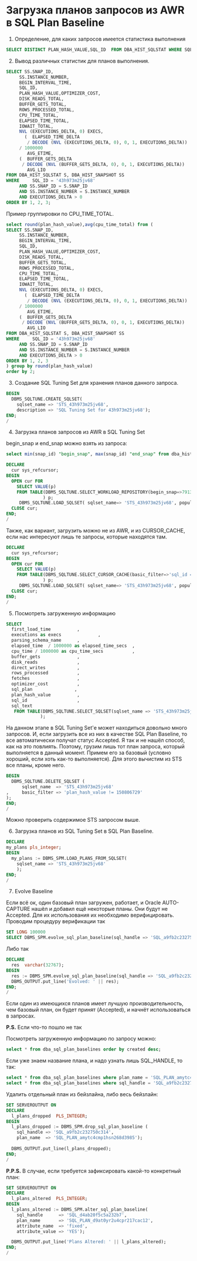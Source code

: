 # Загрузка планов запросов из AWR в SQL Plan Baseline

1. Определение, для каких запросов имеется статистика выполнения

```sql
SELECT DISTINCT PLAN_HASH_VALUE,SQL_ID  FROM DBA_HIST_SQLSTAT WHERE SQL_ID='43h973m25jv68';
```

2. Вывод различных статистик для планов выполнения.

```sql
SELECT SS.SNAP_ID,
     SS.INSTANCE_NUMBER,
     BEGIN_INTERVAL_TIME,
     SQL_ID,
     PLAN_HASH_VALUE,OPTIMIZER_COST,
     DISK_READS_TOTAL,
     BUFFER_GETS_TOTAL,
     ROWS_PROCESSED_TOTAL,
     CPU_TIME_TOTAL,
     ELAPSED_TIME_TOTAL,
     IOWAIT_TOTAL,
     NVL (EXECUTIONS_DELTA, 0) EXECS,
       (  ELAPSED_TIME_DELTA
        / DECODE (NVL (EXECUTIONS_DELTA, 0), 0, 1, EXECUTIONS_DELTA))
     / 1000000
        AVG_ETIME,
     (  BUFFER_GETS_DELTA
      / DECODE (NVL (BUFFER_GETS_DELTA, 0), 0, 1, EXECUTIONS_DELTA))
        AVG_LIO
FROM DBA_HIST_SQLSTAT S, DBA_HIST_SNAPSHOT SS
WHERE     SQL_ID = '43h973m25jv68'
     AND SS.SNAP_ID = S.SNAP_ID
     AND SS.INSTANCE_NUMBER = S.INSTANCE_NUMBER
     AND EXECUTIONS_DELTA > 0
ORDER BY 1, 2, 3;
```

Пример группировки по CPU_TIME_TOTAL.

```sql
select round(plan_hash_value),avg(cpu_time_total) from (
SELECT SS.SNAP_ID,
     SS.INSTANCE_NUMBER,
     BEGIN_INTERVAL_TIME,
     SQL_ID,
     PLAN_HASH_VALUE,OPTIMIZER_COST,
     DISK_READS_TOTAL,
     BUFFER_GETS_TOTAL,
     ROWS_PROCESSED_TOTAL,
     CPU_TIME_TOTAL,
     ELAPSED_TIME_TOTAL,
     IOWAIT_TOTAL,
     NVL (EXECUTIONS_DELTA, 0) EXECS,
       (  ELAPSED_TIME_DELTA
        / DECODE (NVL (EXECUTIONS_DELTA, 0), 0, 1, EXECUTIONS_DELTA))
     / 1000000
        AVG_ETIME,
     (  BUFFER_GETS_DELTA
      / DECODE (NVL (BUFFER_GETS_DELTA, 0), 0, 1, EXECUTIONS_DELTA))
        AVG_LIO
FROM DBA_HIST_SQLSTAT S, DBA_HIST_SNAPSHOT SS
WHERE     SQL_ID = '43h973m25jv68'
     AND SS.SNAP_ID = S.SNAP_ID
     AND SS.INSTANCE_NUMBER = S.INSTANCE_NUMBER
     AND EXECUTIONS_DELTA > 0
ORDER BY 1, 2, 3
) group by round(plan_hash_value)
order by 2;
```

3. Создание SQL Tuning Set для хранения планов данного запроса.

```sql
BEGIN
  DBMS_SQLTUNE.CREATE_SQLSET(
    sqlset_name => 'STS_43h973m25jv68',
    description => 'SQL Tuning Set for 43h973m25jv68');
END;
/
```

4. Загрузка планов запросов из AWR в SQL Tuning Set

begin_snap и end_snap можно взять из запроса:

```sql
select min(snap_id) "begin_snap", max(snap_id) "end_snap" from dba_hist_snapshot;
```

```sql
DECLARE
  cur sys_refcursor;
BEGIN
  OPEN cur FOR
    SELECT VALUE(p)
    FROM TABLE(DBMS_SQLTUNE.SELECT_WORKLOAD_REPOSITORY(begin_snap=>7913, end_snap=>8113,basic_filter=>'sql_id = ''43h973m25jv68''',attribute_list=>'ALL')
              ) p;
     DBMS_SQLTUNE.LOAD_SQLSET( sqlset_name=> 'STS_43h973m25jv68', populate_cursor=>cur);
  CLOSE cur;
END;
/
```

Также, как вариант, загрузить можно не из AWR, и из CURSOR_CACHE, если нас интересуют лишь те запросы, которые находятся там.

```sql
DECLARE
  cur sys_refcursor;
BEGIN
  OPEN cur FOR
    SELECT VALUE(p)
    FROM TABLE(DBMS_SQLTUNE.SELECT_CURSOR_CACHE(basic_filter=>'sql_id = ''43h973m25jv68''',attribute_list=>'ALL')
              ) p;
     DBMS_SQLTUNE.LOAD_SQLSET( sqlset_name=> 'STS_43h973m25jv68', populate_cursor=>cur);
  CLOSE cur;
END;
/
```

5. Посмотреть загруженную информацию

```sql
SELECT
  first_load_time          ,
  executions as execs              ,
  parsing_schema_name      ,
  elapsed_time  / 1000000 as elapsed_time_secs  ,
  cpu_time / 1000000 as cpu_time_secs           ,
  buffer_gets              ,
  disk_reads               ,
  direct_writes            ,
  rows_processed           ,
  fetches                  ,
  optimizer_cost           ,
  sql_plan                ,
  plan_hash_value          ,
  sql_id                   ,
  sql_text
   FROM TABLE(DBMS_SQLTUNE.SELECT_SQLSET(sqlset_name => 'STS_43h973m25jv68')
             );
```

На данном этапе в SQL Tuning Set'е может находиться довольно много запросов. И, если загрузить все из них в качестве SQL Plan Baseline, то все автоматически получат статус Accepted. Я так и не нашёл способ, как на это повлиять.
Поэтому, грузим лишь тот план запроса, который выполняется в данный момент. Примем его за базовый (условно хороший, если хоть как-то выполняется). Для этого вычистим из STS все планы, кроме него.

```sql
BEGIN
  DBMS_SQLTUNE.DELETE_SQLSET (
      sqlset_name  => 'STS_43h973m25jv68'
,     basic_filter => 'plan_hash_value != 150806729'
);
END;
/
```

Можно проверить содержимое STS запросом выше.

6. Загрузка планов из SQL Tuning Set в SQL Plan Baseline.

```sql
DECLARE
my_plans pls_integer;
BEGIN
  my_plans := DBMS_SPM.LOAD_PLANS_FROM_SQLSET(
    sqlset_name => 'STS_43h973m25jv68'
    );
END;
/
```

7. Evolve Baseline

Если всё ок, один базовый план загружен, работает, и Oracle AUTO-CAPTURE нашёл и добавил ещё некоторые планы. Они будут не Accepted. Для их использования их необходимо верифицировать.
Проводим процедуру верификации так

```sql
SET LONG 100000
SELECT DBMS_SPM.evolve_sql_plan_baseline(sql_handle => 'SQL_a9fb2c232750c314') FROM dual;
```

Либо так

```sql
DECLARE
  res  varchar(32767);
BEGIN
  res := DBMS_SPM.evolve_sql_plan_baseline(sql_handle => 'SQL_a9fb2c232750c314');
  DBMS_OUTPUT.put_line('Evolved: ' || res);
END;
/
```

Если один из имеющихся планов имеет лучшую производительность, чем базовый план, он будет принят (Accepted), и начнёт использоваться в запросах.


**P.S.** Если что-то пошло не так

Посмотреть загруженную информацию по запросу можно:

```sql
select * from dba_sql_plan_baselines order by created desc;
```

Если уже знаем название плана, и надо узнать лишь SQL_HANDLE, то так:

```sql
select * from dba_sql_plan_baselines where plan_name = 'SQL_PLAN_amytc4cmp1hsn268d3985';
select * from dba_sql_plan_baselines where sql_handle = 'SQL_a9fb2c232750c314' order by accepted desc;
```

Удалить отдельный план из бейзлайна, либо весь бейзлайн:

```sql
SET SERVEROUTPUT ON
DECLARE
  l_plans_dropped  PLS_INTEGER;
BEGIN
  l_plans_dropped := DBMS_SPM.drop_sql_plan_baseline (
    sql_handle => 'SQL_a9fb2c232750c314',
    plan_name  => 'SQL_PLAN_amytc4cmp1hsn268d3985');
    
  DBMS_OUTPUT.put_line(l_plans_dropped);
END;
/
```

**P.P.S.** В случае, если требуется зафиксировать какой-то конкретный план:

```sql
SET SERVEROUTPUT ON
DECLARE
  l_plans_altered  PLS_INTEGER;
BEGIN
  l_plans_altered := DBMS_SPM.alter_sql_plan_baseline(
    sql_handle      => 'SQL_d4ab20f5c5a232b7',
    plan_name       => 'SQL_PLAN_d9at0yr2u4cpr217cac12',
    attribute_name  => 'fixed',
    attribute_value => 'YES');

  DBMS_OUTPUT.put_line('Plans Altered: ' || l_plans_altered);
END;
/
```